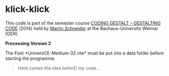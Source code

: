klick-klick
===========

This code is part of the semester course [CODING GESTALT – GESTALTING CODE](https://github.com/bitcraftlab/Coding-Gestalt) (2014) held by [Martin Schneider](https://github.com/bitcraftlab) at the Bauhaus-University Weimar (GER).

**Processing Version 2**
<p>
The Font *UniversCE-Medium-32.vlw* must be put into a data folder before starting the programme.

> Here comes the idea behinD my code…
